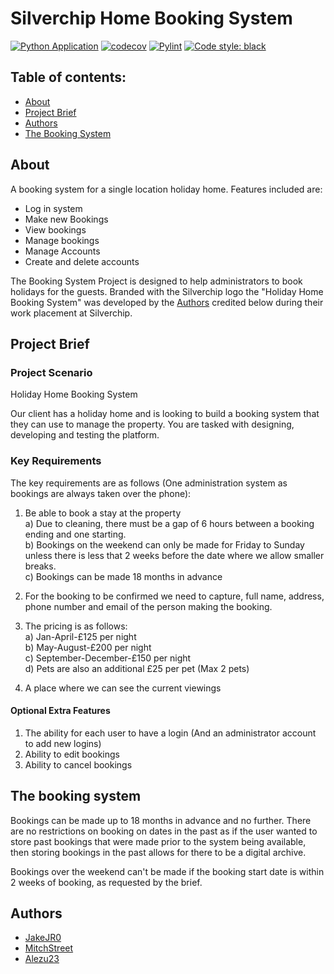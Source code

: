 # Silverchip Home Booking System
[![Python Application](https://github.com/JakeJR0/Silverchip-Home-Booking-System/actions/workflows/python-app.yml/badge.svg)](https://github.com/JakeJR0/Silverchip-Home-Booking-System/actions/workflows/python-app.yml)
[![codecov](https://codecov.io/gh/JakeJR0/Silverchip-Home-Booking-System/branch/main/graph/badge.svg?token=NSBRVLBD3H)](https://codecov.io/gh/JakeJR0/Silverchip-Home-Booking-System)
[![Pylint](https://github.com/JakeJR0/Silverchip-Home-Booking-System/actions/workflows/pylint.yml/badge.svg)](https://github.com/JakeJR0/Silverchip-Home-Booking-System/actions/workflows/pylint.yml)
[![Code style: black](https://img.shields.io/badge/code%20style-black-000000.svg)](https://github.com/psf/black)
## Table of contents:
- [About](#about)
- [Project Brief](#project-brief)
- [Authors](#authors)
- [The Booking System](#the-booking-system)


## About
A booking system for a single location holiday home. Features included are:
- Log in system
- Make new Bookings
- View bookings
- Manage bookings
- Manage Accounts
- Create and delete accounts


The Booking System Project is designed to help administrators to book holidays for the guests.
Branded with the Silverchip logo the "Holiday Home Booking System" was developed by the [Authors](#authors) 
credited below during their work placement at Silverchip.

## Project Brief

### Project Scenario
Holiday Home Booking System

Our client has a holiday home and is looking to build a booking system that they can use to manage the property.
You are tasked with designing, developing and testing the platform.

### Key Requirements

The key requirements are as follows (One administration system as bookings are always taken over the phone):

1) Be able to book a stay at the property<br>
  a) Due to cleaning, there must be a gap of 6 hours between a booking ending and one starting.<br>
  b) Bookings on the weekend can only be made for Friday to Sunday unless there is less that 2 weeks before the 
date where we allow smaller breaks.<br>
  c) Bookings can be made 18 months in advance<br>

2) For the booking to be confirmed we need to capture, full name, address, phone number and email of the person making the booking.<br>

4) The pricing is as follows:<br>
  a) Jan-April-£125 per night<br>
  b) May-August-£200 per night<br>
  c) September-December-£150 per night<br>
  d) Pets are also an additional £25 per pet (Max 2 pets)<br>
  
4) A place where we can see the current viewings<br>

#### Optional Extra Features

1) The ability for each user to have a login (And an administrator account to add new logins)<br>
2) Ability to edit bookings<br>
3) Ability to cancel bookings<br>


## The booking system
Bookings can be made up to 18 months in advance and no further. There are no restrictions on booking on dates in the past as if the user
wanted to store past bookings that were made prior to the system being available, then storing bookings in the past allows for there
to be a digital archive.

Bookings over the weekend can't be made if the booking start date is within 2 weeks of booking, as requested by the brief.


## Authors
- [JakeJR0](https://github.com/JakeJR0)
- [MitchStreet](https://github.com/MitchStreet)
- [Alezu23](https://github.com/Alezu23)
